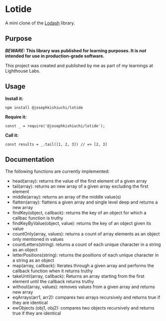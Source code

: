 # Lotide

A mini clone of the [Lodash](https://lodash.com) library.

## Purpose

**_BEWARE:_ This library was published for learning purposes. It is _not_ intended for use in production-grade software.**

This project was created and published by me as part of my learnings at Lighthouse Labs. 

## Usage

**Install it:**

`npm install @josephkishiuchi/lotide`

**Require it:**

`const _ = require('@josephkishiuchi/lotide');`

**Call it:**

`const results = _.tail([1, 2, 3]) // => [2, 3]`

## Documentation

The following functions are currently implemented:

* head(array): returns the value of the first element of a given array
* tail(array): returns an new array of a given array excluding the first element
* middle(array): returns an array of the middle value(s)
* flatten(array): flattens a given array and single level deep and returns a new array
* findKey(object, callback): returns the key of an object for which a callbac function is truthy
* findKeyByValue(object, value): returns the key of an object given its value
* countOnly(array, values): returns a count of array elements as an object only mentioned in values  
* countLetters(string): returns a count of each unique character in a string as  an object
* letterPositions(string): returns the positions of each unique character in a string as an object
* map(array, callback): Iterates through a given array and performs the callback function when it returns truthy
* takeUntil(array, callback): Returns an array starting from the first element until the callback returns truthy
* without(array, values): removes values from a given array and returns new array
* eqArrays(arr1, arr2): compares two arrays recursively and returns true if they are identical
* ewObjects (obj1, obj2): compares two objects recursively and returns true if they are identical